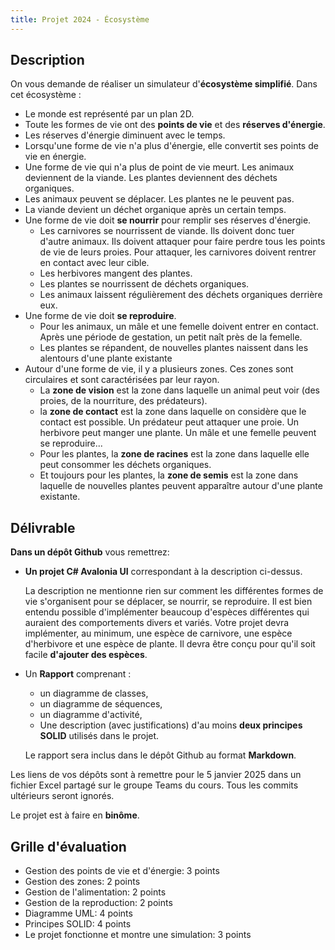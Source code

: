```yaml
---
title: Projet 2024 - Écosystème
---
```


## Description

On vous demande de réaliser un simulateur d'**écosystème simplifié**. Dans cet écosystème :

- Le monde est représenté par un plan 2D.
- Toute les formes de vie ont des **points de vie** et des **réserves d'énergie**.
- Les réserves d'énergie diminuent avec le temps.
- Lorsqu'une forme de vie n'a plus d'énergie, elle convertit ses points de vie en énergie.
- Une forme de vie qui n'a plus de point de vie meurt. Les animaux deviennent de la viande. Les plantes deviennent des déchets organiques.
- Les animaux peuvent se déplacer. Les plantes ne le peuvent pas.
- La viande devient un déchet organique après un certain temps.
- Une forme de vie doit **se nourrir** pour remplir ses réserves d'énergie.
  - Les carnivores se nourrissent de viande. Ils doivent donc tuer d'autre animaux. Ils doivent attaquer pour faire perdre tous les points de vie de leurs proies. Pour attaquer, les carnivores doivent rentrer en contact avec leur cible.
  - Les herbivores mangent des plantes.
  - Les plantes se nourrissent de déchets organiques.
  - Les animaux laissent régulièrement des déchets organiques derrière eux.
- Une forme de vie doit **se reproduire**.
  - Pour les animaux, un mâle et une femelle doivent entrer en contact. Après une période de gestation, un petit naît près de la femelle.
  - Les plantes se répandent, de nouvelles plantes naissent dans les alentours d'une plante existante
- Autour d'une forme de vie, il y a plusieurs zones. Ces zones sont circulaires et sont caractérisées par leur rayon.
  - La **zone de vision** est la zone dans laquelle un animal peut voir (des proies, de la nourriture, des prédateurs).
  - la **zone de contact** est la zone dans laquelle on considère que le contact est possible. Un prédateur peut attaquer une proie. Un herbivore peut manger une plante. Un mâle et une femelle peuvent se reproduire...
  - Pour les plantes, la **zone de racines** est la zone dans laquelle elle peut consommer les déchets organiques.
  - Et toujours pour les plantes, la **zone de semis** est la zone dans laquelle de nouvelles plantes peuvent apparaître autour d'une plante existante.

## Délivrable

**Dans un dépôt Github** vous remettrez:

- **Un projet C# Avalonia UI** correspondant à la description ci-dessus.

  La description ne mentionne rien sur comment les différentes formes de vie s'organisent pour se déplacer, se nourrir, se reproduire. Il est bien entendu possible d'implémenter beaucoup d'espèces différentes qui auraient des comportements divers et variés. Votre projet devra implémenter, au minimum, une espèce de carnivore, une espèce d'herbivore et une espèce de plante. Il devra être conçu pour qu'il soit facile **d'ajouter des espèces**.

- Un **Rapport** comprenant :

  - un diagramme de classes,
  - un diagramme de séquences,
  - un diagramme d'activité,
  - Une description (avec justifications) d'au moins **deux principes SOLID** utilisés dans le projet.

  Le rapport sera inclus dans le dépôt Github au format **Markdown**.

Les liens de vos dépôts sont à remettre pour le 5 janvier 2025 dans un fichier Excel partagé sur le groupe Teams du cours. Tous les commits ultérieurs seront ignorés.

Le projet est à faire en **binôme**.

## Grille d'évaluation

- Gestion des points de vie et d'énergie: 3 points
- Gestion des zones: 2 points
- Gestion de l'alimentation: 2 points
- Gestion de la reproduction: 2 points
- Diagramme UML: 4 points
- Principes SOLID: 4 points
- Le projet fonctionne et montre une simulation: 3 points
